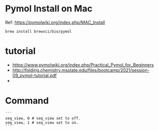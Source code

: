 # Pymol Install on Mac
Ref: https://pymolwiki.org/index.php/MAC_Install
```
brew install brewsci/bio/pymol
```
# tutorial
- https://www.pymolwiki.org/index.php/Practical_Pymol_for_Beginners
- http://folding.chemistry.msstate.edu/files/bootcamp/2021/session-09_pymol-tutorial.pdf
- 
# Command
	```
	seq_view, 0 # seq_view set to off.
	seq_view, 1 # seq_view set to on.
	```
